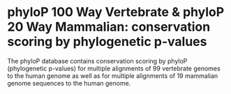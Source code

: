# phyloP 100 Way Vertebrate & phyloP 20 Way Mammalian: conservation scoring by phylogenetic p-values
The phyloP database contains conservation scoring by phyloP (phylogenetic p-values) for multiple alignments of 99 vertebrate genomes to the human genome as well as for multiple alignments of 19 mammalian genome sequences to the human genome.